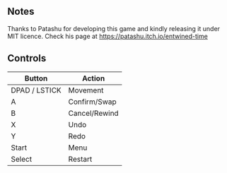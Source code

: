 ## Notes

Thanks to Patashu for developing this game and kindly releasing it under MIT licence. Check his page at https://patashu.itch.io/entwined-time

## Controls

| Button | Action |
|--|--| 
|DPAD / LSTICK|Movement|
|A|Confirm/Swap|
|B|Cancel/Rewind|
|X|Undo|
|Y|Redo|
|Start |Menu|
|Select|Restart|


